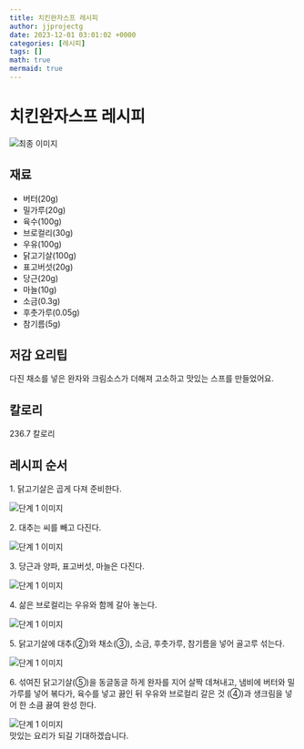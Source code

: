 ```yaml
---
title: 치킨완자스프 레시피
author: jjprojectg
date: 2023-12-01 03:01:02 +0000
categories: [레시피]
tags: []
math: true
mermaid: true
---
```

<meta name="og:type" content="website"/>
<meta charset="UTF-8"/>
<div class="header">
  <h1>치킨완자스프 레시피</h1>
</div>

<div class="container my-4">
  <div class="row">
    <div class="col-12 col-md-6">
      <div class="recipe-image">
        <img src="http://www.foodsafetykorea.go.kr/uploadimg/cook/10_00465_2.png" class="step-image" alt="최종 이미지"/>
      </div>
    </div>
    <div class="col-12 col-md-6">
      <div class="ingredients">
        <h2>재료</h2>
        <ul class="card">
          <li> 버터(20g) </li>
          <li>  밀가루(20g) </li>
          <li>  육수(100g) </li>
          <li> 브로컬리(30g) </li>
          <li>  우유(100g) </li>
          <li>  닭고기살(100g) </li>
          <li> 표고버섯(20g) </li>
          <li>  당근(20g) </li>
          <li>  마늘(10g) </li>
          <li> 소금(0.3g) </li>
          <li>  후춧가루(0.05g) </li>
          <li>  참기름(5g) </li>
</ul>
      </div>
    </div>
    <div class="col-12 col-md-6">
      <div class="ingredients">
        <h2>저감 요리팁</h2>
        <div class="card"> 
          <p>
            다진 채소를 넣은 완자와 크림소스가 더해져 고소하고 맛있는 스프를 만들었어요.
          </p>
        </div>
      </div>
      <div class="ingredients">
        <h2>칼로리</h2>
        <div class="card"> 
          <p>
            236.7 칼로리
          </p>
        </div>
      </div>
    </div>
  </div>

  <h2 class="my-4">레시피 순서</h2>
  <div class="card recipe-card">
    <div class="card-body recipe-step">
      <p class="card-text step-description">1. 닭고기살은 곱게 다져 준비한다.</p>
      <img src="http://www.foodsafetykorea.go.kr/uploadimg/cook/20_00465_1.png" alt="단계 1 이미지" class="step-image"/>
    </div>
  </div>
  <div class="card recipe-card">
    <div class="card-body recipe-step">
      <p class="card-text step-description">2. 대추는 씨를 빼고 다진다.</p>
      <img src="http://www.foodsafetykorea.go.kr/uploadimg/cook/20_00465_2.png" alt="단계 1 이미지" class="step-image"/>
    </div>
  </div>
  <div class="card recipe-card">
    <div class="card-body recipe-step">
      <p class="card-text step-description">3. 당근과 양파, 표고버섯, 마늘은 다진다.</p>
      <img src="http://www.foodsafetykorea.go.kr/uploadimg/cook/20_00465_3.png" alt="단계 1 이미지" class="step-image"/>
    </div>
  </div>
  <div class="card recipe-card">
    <div class="card-body recipe-step">
      <p class="card-text step-description">4. 삶은 브로컬리는 우유와 함께 갈아
놓는다.</p>
      <img src="http://www.foodsafetykorea.go.kr/uploadimg/cook/20_00465_4.png" alt="단계 1 이미지" class="step-image"/>
    </div>
  </div>
  <div class="card recipe-card">
    <div class="card-body recipe-step">
      <p class="card-text step-description">5. 닭고기살에 대추(②)와 채소(③), 소금,
후춧가루, 참기름을 넣어 골고루 섞는다.</p>
      <img src="http://www.foodsafetykorea.go.kr/uploadimg/cook/20_00465_5.png" alt="단계 1 이미지" class="step-image"/>
    </div>
  </div>
  <div class="card recipe-card">
    <div class="card-body recipe-step">
      <p class="card-text step-description">6. 섞여진 닭고기살(⑤)을 동글동글 하게
완자를 지어 살짝 데쳐내고, 냄비에
버터와 밀가루를 넣어 볶다가, 육수를
넣고 끓인 뒤 우유와 브로컬리 갈은 것
(④)과 생크림을 넣어 한 소큼 끓여 완성
한다.</p>
      <img src="http://www.foodsafetykorea.go.kr/uploadimg/cook/20_00465_6.png" alt="단계 1 이미지" class="step-image"/>
    </div>
  </div>

</div>
맛있는 요리가 되길 기대하겠습니다.
